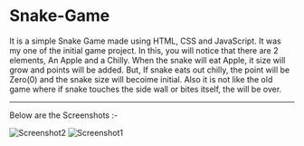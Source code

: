 # Snake-Game
It is a simple Snake Game made using HTML, CSS and JavaScript. It was my one of the initial game project.
In this, you will notice that there are 2 elements, An Apple and a Chilly. When the snake will eat Apple, it size will grow and points will be added. But, If snake eats out chilly, the point will be Zero(0) and the snake size will becoime initial. 
Also it is not like the old game where if snake touches the side wall or bites itself, the will be over. 

---------------------------------------------------------------------------------------------------------------------------------------------

Below are the Screenshots :-


![Screenshot2](https://github.com/Mohd-Adeen/Snake-Game/assets/85848523/eb6b9aac-ee5a-4abd-9570-c937d121cc80)
![Screenshot1](https://github.com/Mohd-Adeen/Snake-Game/assets/85848523/04b8bef7-6a01-4a34-a463-9bf2d24f8b11)



